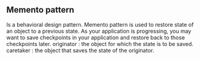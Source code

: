 ## Memento pattern 
Is a behavioral design pattern. Memento pattern is used to restore state of an object to a previous state. As your application is progressing, you may want to save checkpoints in your application and restore back to those checkpoints later. originator : the object for which the state is to be saved. caretaker : the object that saves the state of the originator.